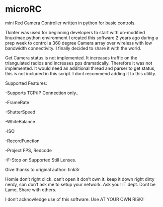 # microRC
mini Red Camera Controller written in python for basic controls.

Tkinter was used for beginning developers to start with un-modified linux/mac python environment
I created this software 2 years ago during a prep week to control a 360 degree Camera array over wireless with low bandwidth connectivity. I finally decided to share it with the world. 

Get Camera status is not implemented. It increases traffic on the triangulated radios and increases pps dramatically. Therefore it was not implemented.
It would need an additional thread and parser to get status, this is not included in this script. I dont recommend adding it to this utility.

Supported Features:

-Supports TCP/IP Connection only..

  -FrameRate

  -ShutterSpeed

  -WhiteBalance

  -ISO

  -RecordFunction

  -Project FPS, Redcode

  -F-Stop on Supported Still Lenses.

Give thanks to original author: tink3r

Homie don’t right click. can’t open it don’t own it. keep it down right dirty nerdy, son 
don’t ask me to setup your network. Ask your IT dept. Dont be Lame, Share with others.


I don’t acknowledge use of this software. Use AT YOUR OWN RISK!!
